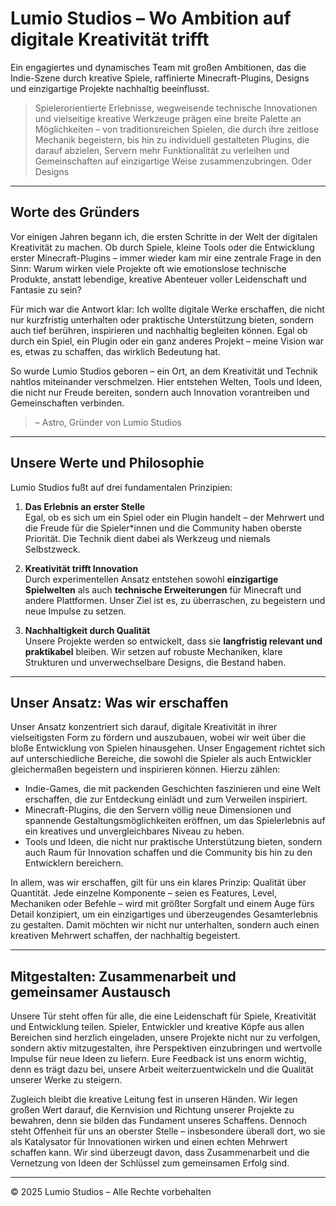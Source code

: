 # Lumio Studios – Wo Ambition auf digitale Kreativität trifft
Ein engagiertes und dynamisches Team mit großen Ambitionen, das die Indie-Szene durch kreative Spiele, raffinierte Minecraft-Plugins, Designs und einzigartige Projekte nachhaltig beeinflusst.

> Spielerorientierte Erlebnisse, wegweisende technische Innovationen und vielseitige kreative Werkzeuge prägen eine breite Palette an Möglichkeiten – von traditionsreichen Spielen, die durch ihre zeitlose Mechanik begeistern, bis hin zu individuell gestalteten Plugins, die darauf abzielen, Servern mehr Funktionalität zu verleihen und Gemeinschaften auf einzigartige Weise zusammenzubringen. Oder Designs

---

## Worte des Gründers
Vor einigen Jahren begann ich, die ersten Schritte in der Welt der digitalen Kreativität zu machen. Ob durch Spiele, kleine Tools oder die Entwicklung erster Minecraft-Plugins – immer wieder kam mir eine zentrale Frage in den Sinn: Warum wirken viele Projekte oft wie emotionslose technische Produkte, anstatt lebendige, kreative Abenteuer voller Leidenschaft und Fantasie zu sein?

Für mich war die Antwort klar: Ich wollte digitale Werke erschaffen, die nicht nur kurzfristig unterhalten oder praktische Unterstützung bieten, sondern auch tief berühren, inspirieren und nachhaltig begleiten können. Egal ob durch ein Spiel, ein Plugin oder ein ganz anderes Projekt – meine Vision war es, etwas zu schaffen, das wirklich Bedeutung hat.

So wurde Lumio Studios geboren – ein Ort, an dem Kreativität und Technik nahtlos miteinander verschmelzen. Hier entstehen Welten, Tools und Ideen, die nicht nur Freude bereiten, sondern auch Innovation vorantreiben und Gemeinschaften verbinden.

> – Astro, Gründer von Lumio Studios

---

## Unsere Werte und Philosophie

Lumio Studios fußt auf drei fundamentalen Prinzipien:

1. **Das Erlebnis an erster Stelle**  
   Egal, ob es sich um ein Spiel oder ein Plugin handelt – der Mehrwert und die Freude für die Spieler*innen und die Community haben oberste Priorität. Die Technik dient dabei als Werkzeug und niemals Selbstzweck.

2. **Kreativität trifft Innovation**  
   Durch experimentellen Ansatz entstehen sowohl **einzigartige Spielwelten** als auch **technische Erweiterungen** für Minecraft und andere Plattformen. Unser Ziel ist es, zu überraschen, zu begeistern und neue Impulse zu setzen.

3. **Nachhaltigkeit durch Qualität**  
   Unsere Projekte werden so entwickelt, dass sie **langfristig relevant und praktikabel** bleiben. Wir setzen auf robuste Mechaniken, klare Strukturen und unverwechselbare Designs, die Bestand haben.

---

## Unser Ansatz: Was wir erschaffen

Unser Ansatz konzentriert sich darauf, digitale Kreativität in ihrer vielseitigsten Form zu fördern und auszubauen, wobei wir weit über die bloße Entwicklung von Spielen hinausgehen. Unser Engagement richtet sich auf unterschiedliche Bereiche, die sowohl die Spieler als auch Entwickler gleichermaßen begeistern und inspirieren können. Hierzu zählen:  

- Indie-Games, die mit packenden Geschichten faszinieren und eine Welt erschaffen, die zur Entdeckung einlädt und zum Verweilen inspiriert.  
- Minecraft-Plugins, die den Servern völlig neue Dimensionen und spannende Gestaltungsmöglichkeiten eröffnen, um das Spielerlebnis auf ein kreatives und unvergleichbares Niveau zu heben.  
- Tools und Ideen, die nicht nur praktische Unterstützung bieten, sondern auch Raum für Innovation schaffen und die Community bis hin zu den Entwicklern bereichern.  

In allem, was wir erschaffen, gilt für uns ein klares Prinzip: Qualität über Quantität. Jede einzelne Komponente – seien es Features, Level, Mechaniken oder Befehle – wird mit größter Sorgfalt und einem Auge fürs Detail konzipiert, um ein einzigartiges und überzeugendes Gesamterlebnis zu gestalten. Damit möchten wir nicht nur unterhalten, sondern auch einen kreativen Mehrwert schaffen, der nachhaltig begeistert.  

---

## Mitgestalten: Zusammenarbeit und gemeinsamer Austausch  

Unsere Tür steht offen für alle, die eine Leidenschaft für Spiele, Kreativität und Entwicklung teilen. Spieler, Entwickler und kreative Köpfe aus allen Bereichen sind herzlich eingeladen, unsere Projekte nicht nur zu verfolgen, sondern aktiv mitzugestalten, ihre Perspektiven einzubringen und wertvolle Impulse für neue Ideen zu liefern. Eure Feedback ist uns enorm wichtig, denn es trägt dazu bei, unsere Arbeit weiterzuentwickeln und die Qualität unserer Werke zu steigern.  

Zugleich bleibt die kreative Leitung fest in unseren Händen. Wir legen großen Wert darauf, die Kernvision und Richtung unserer Projekte zu bewahren, denn sie bilden das Fundament unseres Schaffens. Dennoch steht Offenheit für uns an oberster Stelle – insbesondere überall dort, wo sie als Katalysator für Innovationen wirken und einen echten Mehrwert schaffen kann. Wir sind überzeugt davon, dass Zusammenarbeit und die Vernetzung von Ideen der Schlüssel zum gemeinsamen Erfolg sind.

---
© 2025 Lumio Studios – Alle Rechte vorbehalten
